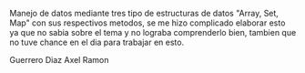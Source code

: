 Manejo de datos mediante tres tipo de estructuras de datos "Array, Set, Map" con sus respectivos metodos, se me hizo complicado elaborar esto ya que no sabia sobre el tema y no lograba comprenderlo bien, tambien que no tuve chance en el dia para trabajar en esto.

Guerrero Diaz Axel Ramon